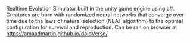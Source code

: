 Realtime Evolution Simulator built in the unity game engine using c#. Creatures are born with
						randomized neural networks
						that converge over time due to the laws of natural selection (NEAT algorithm) to the optimal
						configuration for survival and reproduction. Can be ran on browser at https://amaadmartin.github.io/doidVerse/.
